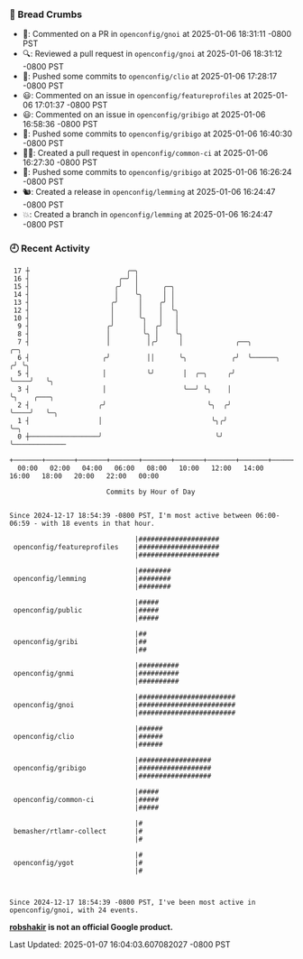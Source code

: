 ### 🍞 Bread Crumbs

 * 💬: Commented on a PR in  `openconfig/gnoi` at 2025-01-06 18:31:11 -0800 PST
 * 🔍: Reviewed a pull request in  `openconfig/gnoi` at 2025-01-06 18:31:12 -0800 PST
 * 🚢: Pushed some commits to `openconfig/clio` at 2025-01-06 17:28:17 -0800 PST
 * 😃: Commented on an issue in `openconfig/featureprofiles` at 2025-01-06 17:01:37 -0800 PST
 * 😃: Commented on an issue in `openconfig/gribigo` at 2025-01-06 16:58:36 -0800 PST
 * 🚢: Pushed some commits to `openconfig/gribigo` at 2025-01-06 16:40:30 -0800 PST
 * ✍🏼: Created a pull request in `openconfig/common-ci` at 2025-01-06 16:27:30 -0800 PST
 * 🚢: Pushed some commits to `openconfig/gribigo` at 2025-01-06 16:26:24 -0800 PST
 * 🐿: Created a release in `openconfig/lemming` at 2025-01-06 16:24:47 -0800 PST
 * 💥: Created a branch in `openconfig/lemming` at 2025-01-06 16:24:47 -0800 PST

### 🕘 Recent Activity
```
 17 ┼                        ╭─╮
 16 ┤                      ╭─╯ │
 15 ┤                     ╭╯   │      ╭─╮
 14 ┤                     │    ╰╮     │ │
 13 ┤                    ╭╯     │    ╭╯ │
 12 ┤                    │      │    │  ╰╮
 10 ┤                    │      ╰╮   │   │
  9 ┤                   ╭╯       │  ╭╯   │
  8 ┤                   │        ╰╮ │    ╰╮
  7 ┤                   │         │╭╯     │             ╭──╮            ╭─╮
  6 ┤                  ╭╯         ││      ╰╮           ╭╯  ╰──────╮    ╭╯ ╰╮
  5 ┤                  │          ╰╯       │  ╭─╮     ╭╯          ╰────╯   ╰╮
  3 ┤                  │                   ╰──╯ ╰╮    │                     ╰╮    ╭───╮
  2 ┤                 ╭╯                         ╰╮  ╭╯                      ╰────╯   ╰─╮
  1 ┤                 │                           ╰╮╭╯                                  ╰─╮
  0 ┼─────────────────╯                            ╰╯                                     ╰─────────────
    +───────+───────+───────+───────+───────+───────+───────+───────+───────+───────+───────+───────+────
  00:00   02:00   04:00   06:00   08:00   10:00   12:00   14:00   16:00   18:00   20:00   22:00   00:00   

						Commits by Hour of Day


Since 2024-12-17 18:54:39 -0800 PST, I'm most active between 06:00-06:59 - with 18 events in that hour.

```



```
                               |####################
 openconfig/featureprofiles    |####################
                               |####################

                               |########
 openconfig/lemming            |########
                               |########

                               |#####
 openconfig/public             |#####
                               |#####

                               |##
 openconfig/gribi              |##
                               |##

                               |##########
 openconfig/gnmi               |##########
                               |##########

                               |########################
 openconfig/gnoi               |########################
                               |########################

                               |######
 openconfig/clio               |######
                               |######

                               |##################
 openconfig/gribigo            |##################
                               |##################

                               |#####
 openconfig/common-ci          |#####
                               |#####

                               |#
 bemasher/rtlamr-collect       |#
                               |#

                               |#
 openconfig/ygot               |#
                               |#



Since 2024-12-17 18:54:39 -0800 PST, I've been most active in openconfig/gnoi, with 24 events.

```
**[robshakir](mailto:robjs@google.com) is not an official Google product.**  


Last Updated: 2025-01-07 16:04:03.607082027 -0800 PST
